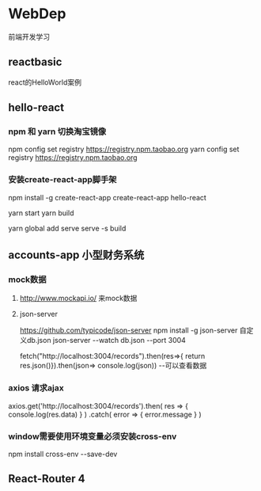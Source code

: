 # WebDep
前端开发学习

## reactbasic

react的HelloWorld案例

## hello-react

### npm 和 yarn 切换淘宝镜像

npm config set registry https://registry.npm.taobao.org
yarn config set registry https://registry.npm.taobao.org

### 安装create-react-app脚手架

npm install -g create-react-app
create-react-app hello-react

yarn start
yarn build

yarn global add serve
serve -s build

## accounts-app 小型财务系统

### mock数据

1. http://www.mockapi.io/    来mock数据

2. json-server

    https://github.com/typicode/json-server
    npm install -g json-server
    自定义db.json
    json-server --watch db.json --port 3004

    fetch("http://localhost:3004/records").then(res=>{ return res.json()}).then(json=> console.log(json))       --可以查看数据

### axios 请求ajax

axios.get('http://localhost:3004/records').then(
    res => {
        console.log(res.data)
    }
)
.catch(
    error => {
        error.message
    }
)

### window需要使用环境变量必须安装cross-env 

npm install cross-env --save-dev

## React-Router 4